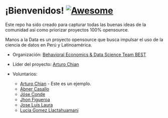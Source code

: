# ¡Bienvenidos! [![Awesome](https://cdn.rawgit.com/sindresorhus/awesome/d7305f38d29fed78fa85652e3a63e154dd8e8829/media/badge.svg)](https://github.com/manosaladata/ideas-de-proyectos)

Este repo ha sido creado para capturar todas las buenas ideas de la comunidad así como priorizar proyectos 100% opensource.

Manos a la Data es un proyecto opensource que busca impulsar el uso de la ciencia de datos en Perú y Latinoamérica. 


* Organización: [Behavioral Economics & Data Science Team BEST](http://besteamperu.org/)
* Líder del proyecto: [Arturo Chian](https://arturochian.com/)
* Voluntarios:

  - [Arturo Chian](https://arturochian.com/) - Este es un ejemplo.
  - [Abner Casallo](https://www.linkedin.com/in/abner-francisco-casallo-trauco-b331b983/)
  - [Jóse Conde](https://www.linkedin.com/in/jose-conde/)
  - [Jhon Figueroa ](https://www.linkedin.com/in/jhon-vidal-figueroa-céspedes-166837124/)
  - [Jose Luis Laura](https://www.linkedin.com/in/jose-luis-laura-pumaleque/)
  - [Lucia Gomez Llactahuamani](https://www.linkedin.com/in/lucia-gomez-llactahuamani-363511109/)


